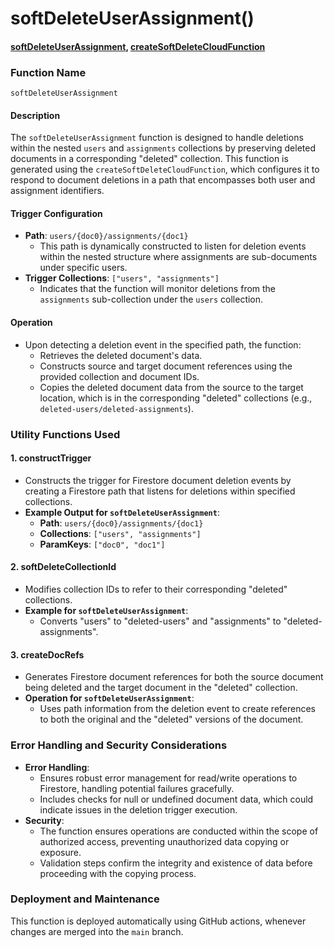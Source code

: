 # softDeleteUserAssignment()

#### [softDeleteUserAssignment](https://github.com/yeatmanlab/roar-firebase-functions/blob/e784650492722d24069aa9b0704d1873ea5dafee/gse-roar-admin/functions/src/index.ts#L1070), [createSoftDeleteCloudFunction](https://github.com/yeatmanlab/roar-firebase-functions/blob/e784650492722d24069aa9b0704d1873ea5dafee/gse-roar-admin/functions/src/soft-delete.ts#L55)

### Function Name
`softDeleteUserAssignment`

#### Description
The `softDeleteUserAssignment` function is designed to handle deletions within the nested `users` and `assignments` collections by preserving deleted documents in a corresponding "deleted" collection. This function is generated using the `createSoftDeleteCloudFunction`, which configures it to respond to document deletions in a path that encompasses both user and assignment identifiers.

#### Trigger Configuration
- **Path**: `users/{doc0}/assignments/{doc1}`
  - This path is dynamically constructed to listen for deletion events within the nested structure where assignments are sub-documents under specific users.
- **Trigger Collections**: `["users", "assignments"]`
  - Indicates that the function will monitor deletions from the `assignments` sub-collection under the `users` collection.

#### Operation
- Upon detecting a deletion event in the specified path, the function:
  - Retrieves the deleted document's data.
  - Constructs source and target document references using the provided collection and document IDs.
  - Copies the deleted document data from the source to the target location, which is in the corresponding "deleted" collections (e.g., `deleted-users/deleted-assignments`).

### Utility Functions Used
#### 1. **constructTrigger**
- Constructs the trigger for Firestore document deletion events by creating a Firestore path that listens for deletions within specified collections.
- **Example Output for `softDeleteUserAssignment`**:
  - **Path**: `users/{doc0}/assignments/{doc1}`
  - **Collections**: `["users", "assignments"]`
  - **ParamKeys**: `["doc0", "doc1"]`

#### 2. **softDeleteCollectionId**
- Modifies collection IDs to refer to their corresponding "deleted" collections.
- **Example for `softDeleteUserAssignment`**:
  - Converts "users" to "deleted-users" and "assignments" to "deleted-assignments".

#### 3. **createDocRefs**
- Generates Firestore document references for both the source document being deleted and the target document in the "deleted" collection.
- **Operation for `softDeleteUserAssignment`**:
  - Uses path information from the deletion event to create references to both the original and the "deleted" versions of the document.

### Error Handling and Security Considerations
- **Error Handling**:
  - Ensures robust error management for read/write operations to Firestore, handling potential failures gracefully.
  - Includes checks for null or undefined document data, which could indicate issues in the deletion trigger execution.
- **Security**:
  - The function ensures operations are conducted within the scope of authorized access, preventing unauthorized data copying or exposure.
  - Validation steps confirm the integrity and existence of data before proceeding with the copying process.

### Deployment and Maintenance
This function is deployed automatically using GitHub actions, whenever changes are merged into the `main` branch.
